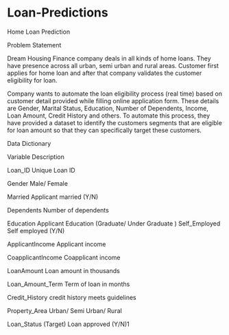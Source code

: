 # Loan-Predictions

Home Loan Prediction


Problem Statement



Dream Housing Finance company deals in all kinds of home loans. They have presence across all urban, semi urban and rural areas. Customer first applies for home loan and after that company validates the customer eligibility for loan.



Company wants to automate the loan eligibility process (real time) based on customer detail provided while filling online application form. These details are Gender, Marital Status, Education, Number of Dependents, Income, Loan Amount, Credit History and others. To automate this process, they have provided a dataset to identify the customers segments that are eligible for loan amount so that they can specifically target these customers.

Data Dictionary


Variable Description


Loan_ID Unique Loan ID

Gender Male/ Female

Married Applicant married (Y/N)

Dependents Number of dependents

Education Applicant Education (Graduate/ Under Graduate ) Self_Employed Self employed (Y/N)

ApplicantIncome Applicant income

CoapplicantIncome Coapplicant income

LoanAmount Loan amount in thousands

Loan_Amount_Term Term of loan in months

Credit_History credit history meets guidelines

Property_Area Urban/ Semi Urban/ Rural

Loan_Status (Target) Loan approved (Y/N)1
